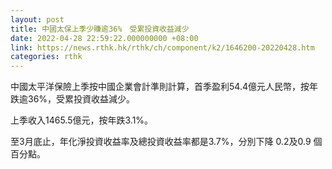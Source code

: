 ```yaml
---
layout: post
title: 中國太保上季少賺逾36%　受累投資收益減少
date: 2022-04-28 22:59:22.000000000 +08:00
link: https://news.rthk.hk/rthk/ch/component/k2/1646200-20220428.htm
categories: rthk
---
```


中國太平洋保險上季按中國企業會計準則計算，首季盈利54.4億元人民幣，按年跌逾36%，受累投資收益減少。

上季收入1465.5億元，按年跌3.1%。

至3月底止，年化淨投資收益率及總投資收益率都是3.7%，分別下降 0.2及0.9 個百分點。
